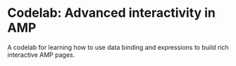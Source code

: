 # Codelab: Advanced interactivity in AMP

A codelab for learning how to use data binding and expressions to build rich interactive AMP pages.

